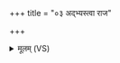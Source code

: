 +++
title = "०३ अद्भ्यस्त्वा राज"

+++
<details><summary>मूलम् (VS)</summary>

अ॒द्भ्यस्त्वा॒ राज॒ वरु॑णो ह्वयतु॒ सोम॑स्त्वा ह्वयतु॒ पर्व॑तेभ्यः। इन्द्र॑स्त्वा ह्वयतु वि॒ड्भ्य आ॒भ्यः श्ये॒नो भू॒त्वा विश॒ आ प॑ते॒माः ॥
</details>